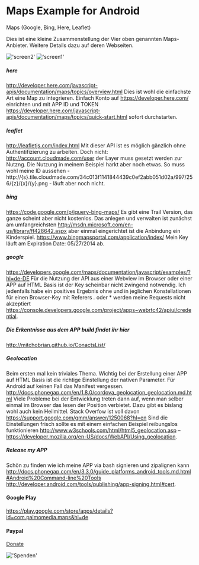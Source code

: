Maps Example for Android
====

Maps (Google, Bing, Here, Leaflet)

Dies ist eine kleine Zusammenstellung der Vier oben genannten Maps-Anbieter.
Weitere Details dazu auf deren Webseiten.

!['screen2'](http://www.michaelpalmer.de/assets/img/maps/1.png)
!['screen1'](http://www.michaelpalmer.de/assets/img/maps/2.png)

##### here
http://developer.here.com/javascript-apis/documentation/maps/topics/overview.html
Dies ist wohl die einfachste Art eine Map zu integrieren. Einfach Konto auf https://developer.here.com/ einrichten und mit APP ID und TOKEN https://developer.here.com/javascript-apis/documentation/maps/topics/quick-start.html sofort durchstarten. 
##### leaflet
http://leafletjs.com/index.html
Mit dieser API ist es möglich gänzlich ohne Authentifizierung zu arbeiten. Doch nicht: http://account.cloudmade.com/user der Layer muss gesetzt werden zur Nutzng. Die Nutzung in meinem Beispiel harkt aber noch etwas. So muss wohl meine ID aussehen - http://{s}.tile.cloudmade.com/34c013f1141844439c0ef2abb051d02a/997/256/{z}/{x}/{y}.png - läuft aber noch nicht.
##### bing
https://code.google.com/p/jquery-bing-maps/
Es gibt eine Trail Version, das ganze scheint aber nicht kostenlos. Das anlegen und verwalten ist zunächst am umfangreichsten http://msdn.microsoft.com/en-us/library/ff428642.aspx aber einmal eingerichtet ist die Anbindung ein Kinderspiel. https://www.bingmapsportal.com/application/index/ Mein Key läuft am Expiration Date: 05/27/2014 ab.
##### google
https://developers.google.com/maps/documentation/javascript/examples/?hl=de-DE
Für die Nutzung der API aus einer Webview im Browser oder einer APP auf HTML Basis ist der Key scheinbar nicht zwingend notwendig. Ich jedenfalls habe ein positives Ergebnis ohne und in jeglichen Konstellationen für einen Browser-Key mit Referers *.* oder * werden meine Requests nicht akzeptiert https://console.developers.google.com/project/apps~webrtc42/apiui/credential.
##### Die Erkentnisse aus dem APP build findet ihr hier
http://mitchobrian.github.io/ConactsList/
##### Geolocation
Beim ersten mal kein triviales Thema. Wichtig bei der Erstellung einer APP auf HTML Basis ist die richtige Einstellung der nativen Parameter. Für Android auf keinen Fall das Manifest vergessen.
http://docs.phonegap.com/en/1.8.0/cordova_geolocation_geolocation.md.html
Viele Probleme bei der Entwicklung treten dann auf, wenn man selber einmal im Browser das lesen der Position verbietet. Dazu gibt es bislang wohl auch kein Heilmittel. Stack Overfow ist voll davon https://support.google.com/gmm/answer/1250068?hl=en Sind die Einstellungen frisch sollte es mit einem einfachen Beispiel reibungslos funktionieren http://www.w3schools.com/html/html5_geolocation.asp – https://developer.mozilla.org/en-US/docs/WebAPI/Using_geolocation.
##### Release my APP
Schön zu finden wie ich meine APP via bash signieren und zipalignen kann http://docs.phonegap.com/en/3.3.0/guide_platforms_android_tools.md.html#Android%20Command-line%20Tools http://developer.android.com/tools/publishing/app-signing.html#cert.
#### Google Play
https://play.google.com/store/apps/details?id=com.palmomedia.maps&hl=de
#### Paypal
[Donate](https://www.paypal.com/cgi-bin/webscr?cmd=_donations&business=mail%40michaelpalmer%2ede&lc=DE&item_name=Michael%20Palmer&no_note=0&currency_code=EUR&bn=PP%2dDonationsBF%3abtn_donate_LG%2egif%3aNonHostedGuest)

!['Spenden'](https://www.paypalobjects.com/de_DE/DE/i/btn/btn_donate_LG.gif)